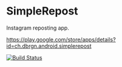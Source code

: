 # SimpleRepost

Instagram reposting app.

https://play.google.com/store/apps/details?id=ch.dbrgn.android.simplerepost

[![Build Status](https://travis-ci.org/dbrgn/simplerepost.svg?branch=master)](https://travis-ci.org/dbrgn/simplerepost)
